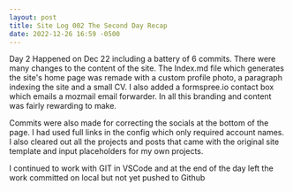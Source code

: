 ```yaml
---
layout: post
title: Site Log 002 The Second Day Recap
date: 2022-12-26 16:59 -0500
---
```


Day 2 Happened on Dec 22 including a battery of 6 commits. There were many changes to the content of the site. The Index.md file which generates the site's home page was remade with a custom profile photo, a paragraph indexing the site and a small CV. I also added a formspree.io contact box which emails a mozmail email forwarder. In all this branding and content was fairly rewarding to make. 

Commits were also made for correcting the socials at the bottom of the page. I had used full links in the config which only required account names. I also cleared out all the projects and posts that came with the original site template and input placeholders for my own projects. 

I continued to work with GIT in VSCode and at the end of the day left the work committed on local but not yet pushed to Github